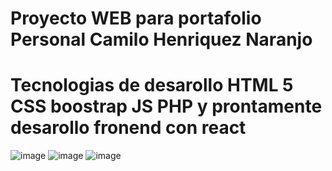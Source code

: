 # Proyecto WEB para portafolio Personal Camilo Henriquez Naranjo 
#  Tecnologias de desarollo  HTML 5 CSS boostrap JS PHP  y prontamente desarollo fronend con react 
![image](https://user-images.githubusercontent.com/37011968/151215698-a6c8c3f0-8b03-442e-9a6a-fb0d8a661248.png)
![image](https://user-images.githubusercontent.com/37011968/151215896-a86defe1-f5d7-4afd-bba6-9d8913d45eb7.png)
![image](https://user-images.githubusercontent.com/37011968/151216163-ced12b8c-5117-4edc-a558-33b8ccea860d.png)


